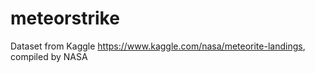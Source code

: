 # meteorstrike

Dataset from Kaggle https://www.kaggle.com/nasa/meteorite-landings, compiled by NASA
